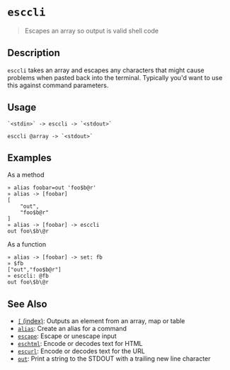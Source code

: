 # `esccli`

> Escapes an array so output is valid shell code

## Description

`esccli` takes an array and escapes any characters that might cause problems
when pasted back into the terminal. Typically you'd want to use this against
command parameters.

## Usage

    `<stdin>` -> esccli -> `<stdout>`

    esccli @array -> `<stdout>`

## Examples

As a method

    » alias foobar=out 'foo$b@r'
    » alias -> [foobar]
    [
        "out",
        "foo$b@r"
    ]
    » alias -> [foobar] -> esccli
    out foo\$b\@r

As a function

    » alias -> [foobar] -> set: fb
    » $fb
    ["out","foo$b@r"]
    » esccli: @fb
    out foo\$b\@r

## See Also

- [`[` (index)](./index.md):
  Outputs an element from an array, map or table
- [`alias`](./alias.md):
  Create an alias for a command
- [`escape`](./escape.md):
  Escape or unescape input
- [`eschtml`](./eschtml.md):
  Encode or decodes text for HTML
- [`escurl`](./escurl.md):
  Encode or decodes text for the URL
- [`out`](./out.md):
  Print a string to the STDOUT with a trailing new line character
